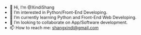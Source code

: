 - 👋 Hi, I’m @XindiShang
- 👀 I’m interested in Python/Front-End Developing.
- 🌱 I’m currently learning Python and Front-End Web Developing.
- 💞️ I’m looking to collaborate on App/Software development.
- 📫 How to reach me: shangxindi@gmail.com

<!---
XindiShang/XindiShang is a ✨ special ✨ repository because its `README.md` (this file) appears on your GitHub profile.
You can click the Preview link to take a look at your changes.
--->
